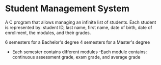 # Student Management System

A C program that allows managing an infinite list of students.
Each student is represented by: student ID, last name, first name, date of birth, date of enrollment, the modules, and their grades.

6 semesters for a Bachelor's degree
4 semesters for a Master's degree
- Each semester contains different modules
-Each module contains: continuous assessment grade, exam grade, and average grade
